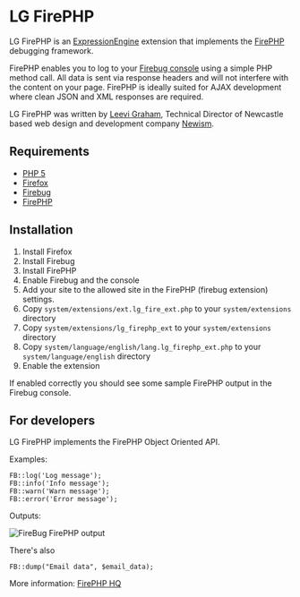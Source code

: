 LG FirePHP
==========

LG FirePHP is an [ExpressionEngine](http://expressionengine.com) extension that implements the [FirePHP](http://www.firephp.org/) debugging framework.

FirePHP enables you to log to your [Firebug console](http://getfirebug.com) using a simple PHP method call. All data is sent via response headers and will not interfere with the content on your page. FirePHP is ideally suited for AJAX development where clean JSON and XML responses are required.

LG FirePHP was written by [Leevi Graham](http://leevigraham.com), Technical Director of Newcastle based web design and development company [Newism](http://newism.com.au).

Requirements
------------

* [PHP 5](http://php.net)
* [Firefox](http://getfirefox.com)
* [Firebug](http://getfirebug.com)
* [FirePHP](http://www.firephp.org/)
	
Installation
------------

1. Install Firefox
2. Install Firebug
3. Install FirePHP
4. Enable Firebug and the console
5. Add your site to the allowed site in the FirePHP (firebug extension) settings.
6. Copy `system/extensions/ext.lg_fire_ext.php` to your `system/extensions` directory
7. Copy `system/extensions/lg_firephp_ext` to your `system/extensions` directory
8. Copy `system/language/english/lang.lg_firephp_ext.php` to your `system/language/english` directory
9. Enable the extension

If enabled correctly you should see some sample FirePHP output in the Firebug console.

For developers
--------------

LG FirePHP implements the FirePHP Object Oriented API. 

Examples:

	FB::log('Log message');
	FB::info('Info message');
	FB::warn('Warn message');
	FB::error('Error message');

Outputs:

![FireBug FirePHP output](http://www.firephp.org/images/Screenshots/SimpleConsole.png)

There's also

	FB::dump("Email data", $email_data);

More information: [FirePHP HQ](http://www.firephp.org/HQ/Use.htm)